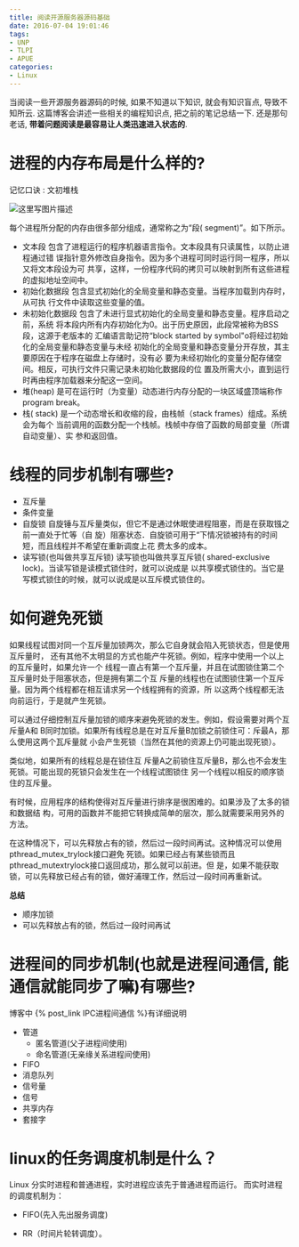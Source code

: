```yaml
---
title: 阅读开源服务器源码基础
date: 2016-07-04 19:01:46
tags:
- UNP
- TLPI
- APUE
categories:
- Linux
---
```





当阅读一些开源服务器源码的时候, 如果不知道以下知识, 就会有知识盲点, 导致不知所云.
这篇博客会讲述一些相关的编程知识点, 把之前的笔记总结一下.
还是那句老话, **带着问题阅读是最容易让人类迅速进入状态的**.

# 进程的内存布局是什么样的?

记忆口诀 : 文初堆栈

![这里写图片描述](http://img.blog.csdn.net/20170822215327682?watermark/2/text/aHR0cDovL2Jsb2cuY3Nkbi5uZXQvbm9zaXg=/font/5a6L5L2T/fontsize/400/fill/I0JBQkFCMA==/dissolve/70/gravity/SouthEast)

每个进程所分配的内存由很多部分组成，通常称之为“段( segment)”。如下所示。

- 文本段
    包含了进程运行的程序机器语言指令。文本段具有只读属性，以防止进程通过错
    误指针意外修改自身指令。因为多个进程可同时运行同一程序，所以又将文本段设为可
    共享，这样，一份程序代码的拷贝可以映射到所有这些进程的虚拟地址空间中。
- 初始化数据段
    包含显式初始化的全局变量和静态变量。当程序加载到内存时，从可执
    行文件中读取这些变量的值。
- 未初始化数据段
    包含了未进行显式初始化的全局变量和静态变量。程序启动之前，系统
    将本段内所有内存初始化为0。出于历史原因，此段常被称为BSS段，这源于老版本的
    汇编语言助记符“block started by symbol"o将经过初始化的全局变量和静态变量与未经
    初始化的全局变量和静态变量分开存放，其主要原因在于程序在磁盘上存储时，没有必
    要为未经初始化的变量分配存储空间。相反，可执行文件只需记录未初始化数据段的位
    置及所需大小，直到运行时再由程序加载器来分配这一空间。
- 堆(heap)
    是可在运行时（为变量）动态进行内存分配的一块区域盛顶端称作program break。
- 栈( stack)
    是一个动态增长和收缩的段，由栈帧（stack frames）组成。系统会为每个
    当前调用的函数分配一个栈帧。栈帧中存倍了函数的局部变量（所谓自动变量）、实
    参和返回值。

# 线程的同步机制有哪些?

- 互斥量
- 条件变量
- 自旋锁
    自旋锤与互斥量类似，但它不是通过休眠使进程阻塞，而是在获取镪之前一直处于忙等（自
    旋）阻塞状态．自旋锁可用于“下情况锁被持有的时间短，而且线程并不希望在重新调度上花
    费太多的成本。
- 读写锁(也叫做共享互斥锁)
    读写锁也叫做共享互斥锁( shared-exclusive lock)。当读写锁是读模式锁住时，就可以说成是
    以共享模式锁住的。当它是写模式锁住的时候，就可以说成是以互斥模式锁住的。


<!-- more -->

# 如何避免死锁

如果线程试图对同一个互斥量加锁两次，那么它自身就会陷入死锁状态，但是使用互斥量时，
还有其他不太明显的方式也能产牛死锁。例如，程序中使用一个以上的互斥量时，如果允许一个
线程一直占有第一个互斥量，并且在试图锁住第二个互斥量时处于阻塞状态，但是拥有第二个互
斥量的线程也在试图锁住第一个互斥量。因为两个线程都在相互请求另一个线程拥有的资源，所
以这两个线程都无法向前运行，于是就产生死锁。

  可以通过仔细控制互斥量加锁的顺序来避免死锁的发生。例如，假设需要对两个互斥量A和
B同时加锁。如果所有线程总是在对互斥量B加锁之前锁住可：斥最A，那么使用这两个瓦斥量就
小会产生死锁（当然在其他的资源上仍可能出现死锁）。

类似地，如果所有的线程总是在锁住互
斥量A之前锁住互斥量B，那么也不会发生死锁。可能出现的死锁只会发生在一个线程试图锁住
另一个线程以相反的顺序锁住的互斥量。

  有时候，应用程序的结构使得对互斥量进行排序是很困难的。如果涉及了太多的锁和数据结
构，可用的函数并不能把它转换成简单的层次，那么就需要采用另外的方法。

在这种情况下，可以先释放占有的锁，然后过一段时间再试。这种情况可以使用pthread_mutex_trylock接口避免
死锁。如果已经占有某些锁而且pthread_mutextrylock接口返回成功，那么就可以前进。但
是，如果不能获取锁，可以先释放已经占有的锁，做好浦理工作，然后过一段时间再重新试。

**总结**

- 顺序加锁
- 可以先释放占有的锁，然后过一段时间再试

# 进程间的同步机制(也就是进程间通信, 能通信就能同步了嘛)有哪些?

博客中 {% post_link IPC进程间通信  %}有详细说明

- 管道
    - 匿名管道(父子进程间使用)
    - 命名管道(无亲缘关系进程间使用)
- FIFO
- 消息队列
- 信号量
- 信号
- 共享内存
- 套接字

# linux的任务调度机制是什么？

Linux 分实时进程和普通进程，实时进程应该先于普通进程而运行。
而实时进程的调度机制为：

- FIFO(先入先出服务调度)

- RR（时间片轮转调度）。

